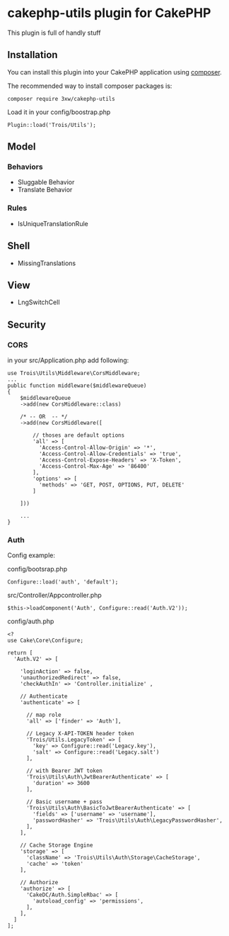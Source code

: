 # cakephp-utils plugin for CakePHP
This plugin is full of handly stuff

## Installation

You can install this plugin into your CakePHP application using [composer](http://getcomposer.org).

The recommended way to install composer packages is:

	composer require 3xw/cakephp-utils

Load it in your config/boostrap.php

	Plugin::load('Trois/Utils');

## Model

### Behaviors

 - Sluggable Behavior
 - Translate Behavior
 
### Rules

 - IsUniqueTranslationRule

## Shell

 - MissingTranslations

## View

 - LngSwitchCell

## Security

### CORS

in your src/Application.php add following:
	
	use Trois\Utils\Middleware\CorsMiddleware;
	...
	public function middleware($middlewareQueue)
	{
		$middlewareQueue
		->add(new CorsMiddleware::class)
		
		/* -- OR  -- */
		->add(new CorsMiddleware([
		
			// thoses are default options
		    'all' => [
		      'Access-Control-Allow-Origin' => '*',
		      'Access-Control-Allow-Credentials' => 'true',
		      'Access-Control-Expose-Headers' => 'X-Token',
		      'Access-Control-Max-Age' => '86400'
		    ],
		    'options' => [
		      'methods' => 'GET, POST, OPTIONS, PUT, DELETE'
		    ]
	    
	  	]))
	  	
		...
	}

### Auth
Config example:

config/bootsrap.php

	Configure::load('auth', 'default');


src/Controller/Appcontroller.php

	$this->loadComponent('Auth', Configure::read('Auth.V2'));

config/auth.php
	
	<?
	use Cake\Core\Configure;
	
	return [
	  'Auth.V2' => [
	
	    'loginAction' => false,
	    'unauthorizedRedirect' => false,
	    'checkAuthIn' => 'Controller.initialize' ,
	
	    // Authenticate
	    'authenticate' => [
	
	      // map role
	      'all' => ['finder' => 'Auth'],
	
	      // Legacy X-API-TOKEN header token
	      'Trois/Utils.LegacyToken' => [
	        'key' => Configure::read('Legacy.key'),
	        'salt' => Configure::read('Legacy.salt')
	      ],
	
	      // with Bearer JWT token
	      'Trois\Utils\Auth\JwtBearerAuthenticate' => [
	        'duration' => 3600
	      ],
	
	      // Basic username + pass
	      'Trois\Utils\Auth\BasicToJwtBearerAuthenticate' => [
	        'fields' => ['username' => 'username'],
	        'passwordHasher' => 'Trois\Utils\Auth\LegacyPasswordHasher',
	      ],
	    ],
	
	    // Cache Storage Engine
	    'storage' => [
	      'className' => 'Trois\Utils\Auth\Storage\CacheStorage',
	      'cache' => 'token'
	    ],
	
	    // Authorize
	    'authorize' => [
	      'CakeDC/Auth.SimpleRbac' => [
	        'autoload_config' => 'permissions',
	      ],
	    ],
	  ]
	];
